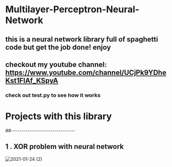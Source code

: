 # Multilayer-Perceptron-Neural-Network

## this is a neural network library full of spaghetti code but get the job done! enjoy
## checkout my youtube channel: https://www.youtube.com/channel/UCjPk9YDheKst1FlAf_KSpyA

### check out test.py to see how it works

# Projects with this library
##-------------------------------
## 1 . XOR problem with neural network
![2021-01-24 (2)](https://user-images.githubusercontent.com/48150537/105617993-d454ab00-5e08-11eb-9934-a62da9ad07de.png)

